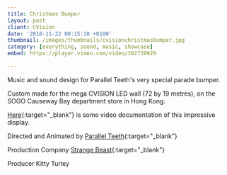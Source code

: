 ```yaml
---
title: Christmas Bumper
layout: post
client: CVision
date: '2018-11-22 00:15:10 +0100'
thumbnail: /images/thumbnails/cvisionchristmasbumper.jpg
category: [everything, sound, music, showcase]
embed: https://player.vimeo.com/video/302739929

---
```


Music and sound design for Parallel Teeth's very special parade bumper.

Custom made for the mega CVISION LED wall (72 by 19 metres), on the SOGO Causeway Bay department store in Hong Kong.

[Here](https://www.instagram.com/p/Bqx83XshSQ6/){:target="_blank"}
is some video documentation of this impressive display.

Directed and Animated by [Parallel Teeth](http://parallelteeth.com/){:target="_blank"}

Production Company [Strange Beast](http://strangebeast.tv/){:target="_blank"}

Producer Kitty Turley

